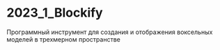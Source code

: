 # 2023_1_Blockify
Программный инструмент для создания и отображения воксельных моделей в трехмерном пространстве
